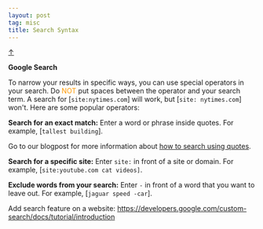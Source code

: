 ```yaml
---
layout: post
tag: misc
title: Search Syntax
---
```


<a class="top-link hide" href="#" id="js-top">↑</a>

**Google Search**

To narrow your results in specific ways, you can use special operators in your search. Do <span style='color:#FF9900'>NOT</span> put spaces between the operator and your search term. A search for [`site:nytimes.com`] will work, but [`site: nytimes.com`] won't. Here are some popular operators:

**Search for an exact match:** Enter a word or phrase inside quotes. For example, [`tallest building`].

Go to our blogpost for more information about [how to search using quotes](https://blog.google/products/search/how-were-improving-search-results-when-you-use-quotes/).

**Search for a specific site:** Enter `site:` in front of a site or domain. For example, [`site:youtube.com cat videos]`.

**Exclude words from your search:** Enter `-` in front of a word that you want to leave out. For example, [`jaguar speed -car`].

Add search feature on a website: <https://developers.google.com/custom-search/docs/tutorial/introduction>
